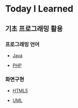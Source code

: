 # Today I Learned

## 기초 프로그래밍 활용

### 프로그래밍 언어

* [Java](https://github.com/DrumRobot/javaBasic)

* [PHP](https://github.com/DrumRobot/php-mysql)

### 화면구현

* [HTML5](https://github.com/DrumRobot/html5)

* [UML](./UI_UX/UML.md)
